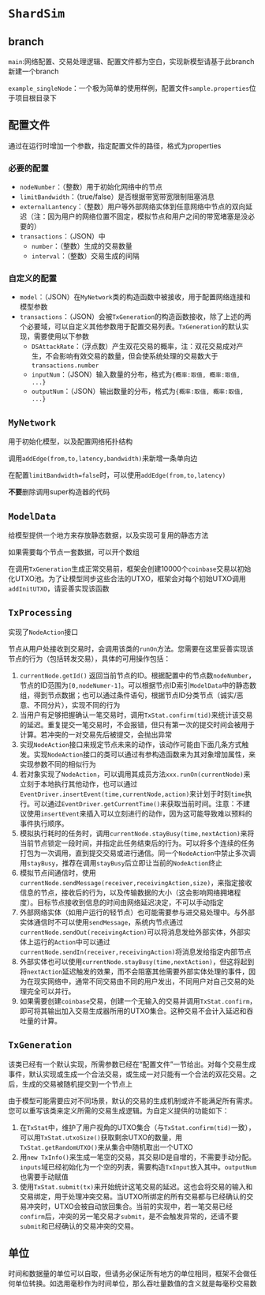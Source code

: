 # `ShardSim`

## branch

`main`:网络配置、交易处理逻辑、配置文件都为空白，实现新模型请基于此branch新建一个branch

`example_singleNode`：一个极为简单的使用样例，配置文件`sample.properties`位于项目根目录下

## 配置文件

通过在运行时增加一个参数，指定配置文件的路径，格式为properties

### 必要的配置

- `nodeNumber`：（整数）用于初始化网络中的节点
- `limitBandwidth`：（true/false）是否根据带宽带宽限制阻塞消息
- `externalLantency`：（整数）用户等外部网络实体到任意网络中节点的双向延迟（注：因为用户的网络位置不固定，模拟节点和用户之间的带宽堵塞是没必要的）
- `transactions`：（JSON）中
  - `number`：（整数）生成的交易数量
  - `interval`：（整数）交易生成的间隔

### 自定义的配置

- `model`：（JSON）在`MyNetwork`类的构造函数中被接收，用于配置网络连接和模型参数
- `transactions`：（JSON）会被`TxGeneration`的构造函数接收，除了上述的两个必要域，可以自定义其他参数用于配置交易列表。`TxGeneration`的默认实现，需要使用以下参数
  - `DSAttackRate`：（浮点数）产生双花交易的概率，注：双花交易成对产生，不会影响有效交易的数量，但会使系统处理的交易数大于`transactions.number`
  - `inputNum`：（JSON）输入数量的分布，格式为`{概率:取值, 概率:取值, ...}`
  - `outputNum`：（JSON）输出数量的分布，格式为`{概率:取值, 概率:取值, ...}`

## `MyNetwork`

用于初始化模型，以及配置网络拓扑结构

调用`addEdge(from,to,latency,bandwidth)`来新增一条单向边

在配置`limitBandwidth=false`时，可以使用`addEdge(from,to,latency)`

**不要**删除调用super构造器的代码

## `ModelData`

给模型提供一个地方来存放静态数据，以及实现可复用的静态方法

如果需要每个节点一套数据，可以开个数组

在调用`TxGeneration`生成正常交易前，框架会创建10000个`coinbase`交易以初始化UTXO池。为了让模型同步这些合法的UTXO，框架会对每个初始UTXO调用`addInitUTXO`，请妥善实现该函数

## `TxProcessing`

实现了`NodeAction`接口

节点从用户处接收到交易时，会调用该类的`runOn`方法。您需要在这里妥善实现该节点的行为（包括转发交易），具体的可用操作包括：

1. `currentNode.getId()` 返回当前节点的ID。根据配置中的节点数`nodeNumber`，节点的ID范围为`[0,nodeNumer-1]`。可以根据节点ID索引`ModelData`中的静态数组，得到节点数据；也可以通过条件语句，根据节点ID分类节点（诚实/恶意、不同分片），实现不同的行为
2. 当用户有足够把握确认一笔交易时，调用`TxStat.confirm(tid)`来统计该交易的延迟。重复提交一笔交易时，不会报错，但只有第一次的提交时间会被用于计算。若冲突的一对交易先后被提交，会抛出异常
3. 实现`NodeAction`接口来规定节点未来的动作，该动作可能由下面几条方式触发。实现`NodeAction`接口的类可以通过有参构造函数来为其对象增加属性，来实现参数不同的相似行为
4. 若对象实现了`NodeAction`，可以调用其成员方法`xxx.runOn(currentNode)`来立刻于本地执行其他动作，也可以通过`EventDriver.insertEvent(time,currentNode,action)`来计划于时刻`time`执行。可以通过`EventDriver.getCurrentTime()`来获取当前时间。注意：不建议使用`insertEvent`来插入可以立刻进行的动作，因为这可能导致难以预料的事件执行顺序。
5. 模拟执行耗时的任务时，调用`currentNode.stayBusy(time,nextAction)`来将当前节点锁定一段时间，并指定此任务结束后的行为。可以将多个连续的任务打包为一次调用，直到提交交易或进行通信。同一个`NodeAction`中禁止多次调用`stayBusy`，推荐在调用`stayBusy`后立即让当前的`NodeAction`终止
6. 模拟节点间通信时，使用`currentNode.sendMessage(receiver,receivingAction,size)`，来指定接收信息的节点，接收后的行为，以及传输数据的大小（这会影响网络拥堵程度）。目标节点接收到信息的时间由网络延迟决定，不可以手动指定
7. 外部网络实体（如用户运行的轻节点）也可能需要参与进交易处理中。与外部实体通信时不可以使用`sendMessage`，系统内节点通过`currentNode.sendOut(receivingAction)`可以将消息发给外部实体，外部实体上运行的`Action`中可以通过`currentNode.sendIn(receiver,receivingAction)`将消息发给指定内部节点
8. 外部实体也可以使用`currentNode.stayBusy(time,nextAction)`，但这将起到将`nextAction`延迟触发的效果，而不会阻塞其他需要外部实体处理的事件，因为在现实网络中，通常不同交易由不同的用户发出，不同用户对自己交易的处理完全可以并行。
9. 如果需要创建`coinbase`交易，创建一个无输入的交易并调用`TxStat.confirm`，即可将其输出加入交易生成器所用的UTXO集合。这种交易不会计入延迟和吞吐量的计算。

## `TxGeneration`

该类已经有一个默认实现，所需参数已经在“配置文件”一节给出。对每个交易生成事件，默认实现或生成一个合法交易，或生成一对只能有一个合法的双花交易。之后，生成的交易被随机提交到一个节点上

由于模型可能需要应对不同场景，默认的交易的生成机制或许不能满足所有需求。您可以重写该类来定义所需的交易生成逻辑。为自定义提供的功能如下：

1. 在`TxStat`中，维护了用户视角的UTXO集合（与`TxStat.confirm(tid)`一致），可以用`TxStat.utxoSize()`获取剩余UTXO的数量，用`TxStat.getRandomUTXO()`来从集合中随机取出一个UTXO
2. 用`new TxInfo()`来生成一笔空的交易，其交易ID是自增的，不需要手动分配。`inputs`域已经初始化为一个空的列表，需要构造`TxInput`放入其中。`outputNum`也需要手动赋值
3. 使用`TxStat.submit(tx)`来开始统计这笔交易的延迟。这也会将交易的输入和交易绑定，用于处理冲突交易。当UTXO所绑定的所有交易都与已经确认的交易冲突时，UTXO会被自动放回集合。当前的实现中，若一笔交易已经`confirm`后，冲突的另一笔交易才`submit`，是不会触发异常的，还请不要`submit`和已经确认的交易冲突的交易。

## 单位

时间和数据量的单位可以自取，但请务必保证所有地方的单位相同，框架不会做任何单位转换。如选用毫秒作为时间单位，那么吞吐量数值的含义就是每毫秒交易数

